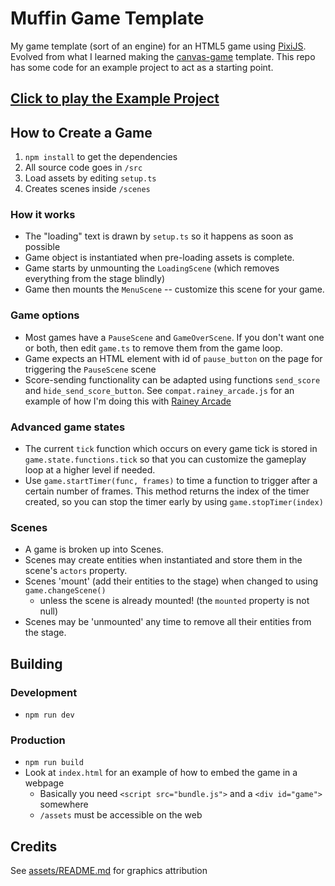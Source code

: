 # Muffin Game Template
My game template (sort of an engine) for an HTML5 game using [PixiJS](https://pixijs.io). Evolved from what I learned making the [canvas-game](https://github.com/tassaron/canvas-game) template. This repo has some code for an example project to act as a starting point.

## [Click to play the Example Project](https://rainey.tech/static/muffin-game/)

## How to Create a Game
1. `npm install` to get the dependencies
1. All source code goes in `/src`
1. Load assets by editing `setup.ts`
1. Creates scenes inside `/scenes`

### How it works 
-  The "loading" text is drawn by `setup.ts` so it happens as soon as possible
-  Game  object is instantiated when pre-loading assets is complete.
-  Game starts by unmounting the `LoadingScene` (which removes everything from the stage blindly)
-  Game then mounts the `MenuScene` -- customize this scene for your game.

### Game options
- Most games have a `PauseScene` and `GameOverScene`. If you don't want one or both, then edit `game.ts` to remove them from the game loop.
- Game expects an HTML element with id of `pause_button` on the page for triggering the `PauseScene` scene
- Score-sending functionality can be adapted using functions `send_score` and `hide_send_score_button`. See `compat.rainey_arcade.js` for an example of how I'm doing this with [Rainey Arcade](https://rainey.tech)

### Advanced game states
-  The current `tick` function which occurs on every game tick is stored in `game.state.functions.tick` so that you can customize the gameplay loop at a higher level if needed.
-  Use `game.startTimer(func, frames)` to time a function to trigger after a certain number of frames. This method returns the index of the timer created, so you can stop the timer early by using `game.stopTimer(index)`

### Scenes
-  A game is broken up into Scenes.
-  Scenes may create entities when instantiated and store them in the scene's `actors` property.
-  Scenes 'mount' (add their entities to the stage) when changed to using `game.changeScene()`
    -  unless the scene is already mounted! (the `mounted` property is not null)
-  Scenes may be 'unmounted' any time to remove all their entities from the stage.

## Building
### Development
- `npm run dev`

### Production
- `npm run build`
- Look at `index.html` for an example of how to embed the game in a webpage
  - Basically you need `<script src="bundle.js">` and a `<div id="game">` somewhere
  - `/assets` must be accessible on the web

## Credits
See [assets/README.md](assets/README.md) for graphics attribution